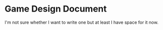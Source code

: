 <!--
SPDX-FileCopyrightText: 2024 André Jaenisch

SPDX-License-Identifier: AGPL-3.0-or-later
-->

# Game Design Document

I'm not sure whether I want to write one but at least I have space for it now.
